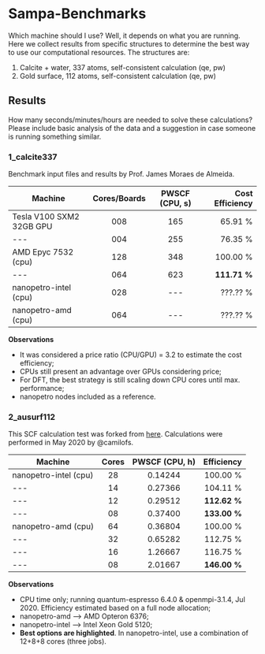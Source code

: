 # Sampa-Benchmarks

Which machine should I use? Well, it depends on what you are running. Here we collect results from specific structures to determine the best way to use our computational resources. The structures are:

1) Calcite + water, 337 atoms, self-consistent calculation (qe, pw)
2) Gold surface, 112 atoms, self-consistent calculation (qe, pw)

## Results

How many seconds/minutes/hours are needed to solve these calculations? Please include basic analysis of the data and a suggestion in case someone is running something similar.


### 1_calcite337

Benchmark input files and results by Prof. James Moraes de Almeida.

| Machine                  | Cores/Boards  | PWSCF (CPU, s) | Cost Efficiency |
| -----------------------  |:-------------:|:--------------:| ---------------:|
| Tesla V100 SXM2 32GB GPU | 008           |     165        |    65.91 %      |
| ---                      | 004           |     255        |    76.35 %      |
| AMD Epyc 7532 (cpu)      | 128           |     348        |   100.00 %      |
| ---                      | 064           |     623        | **111.71 %**    |
| nanopetro-intel (cpu)    | 028           |     ---        |   ???.?? %      |
| nanopetro-amd   (cpu)    | 064           |     ---        |   ???.?? %      |

**Observations**
- It was considered a price ratio (CPU/GPU) = 3.2 to estimate the cost efficiency;
- CPUs still present an advantage over GPUs considering price;
- For DFT, the best strategy is still scaling down CPU cores until max. performance;
- nanopetro nodes included as a reference.


### 2_ausurf112

This SCF calculation test was forked from [here](https://github.com/electronic-structure/benchmarks). Calculations were performed in May 2020 by @camilofs.

| Machine                 | Cores      | PWSCF (CPU, h) |    Efficiency  |
| ----------------------- |:----------:|:--------------:| --------------:|
| nanopetro-intel (cpu)   | 28         |     0.14244    |   100.00 %     |
| ---                     | 14         |     0.27366    |   104.11 %     |
| ---                     | 12         |     0.29512    | **112.62 %**   |
| ---                     | 08         |     0.37400    | **133.00 %**   |
| nanopetro-amd   (cpu)   | 64         |     0.36804    |   100.00 %     |
| ---                     | 32         |     0.65282    |   112.75 %     |
| ---                     | 16         |     1.26667    |   116.75 %     |
| ---                     | 08         |     2.01667    | **146.00 %**   |

**Observations**
- CPU time only; running quantum-espresso 6.4.0 & openmpi-3.1.4, Jul 2020. Efficiency estimated based on a full node allocation;
- nanopetro-amd --> AMD Opteron 6376; 
- nanopetro-intel -->  Intel Xeon Gold 5120;
- **Best options are highlighted**. In nanopetro-intel, use a combination of 12+8+8 cores (three jobs).
